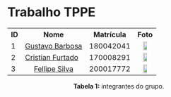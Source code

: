 # Trabalho TPPE


<table align='center'>
<tr>
    <th>ID</th>
    <th>Nome</th>
    <th>Matrícula</th>
    <th>Foto</th>
</tr>

<tr>
    <td>1</td>
    <td align='center'><a href = "https://github.com/brbsg">Gustavo Barbosa</a></td>
    <td>180042041</td>
    <td align='center'><img src="https://github.com/brbsg.png" width = 50%></t>
</tr>
<tr>
    <td>2</td>
    <td><a href = "https://github.com/csafurtado">Cristian Furtado</a></td>
    <td>170008291</td>
    <td align='center'><img src="https://github.com/csafurtado.png" width = 50%></t>
</tr>
<tr>
    <td>3</td>
    <td align='center'><a href = "https://github.com/fellipepcs">Fellipe Silva</a></td>
    <td>200017772</td>
    <td align='center'><img src="https://github.com/fellipepcs.png" width = 50%></t>
</tr>
</table>

<p align = "center">
  <strong>Tabela 1:</strong> integrantes do grupo.
</p>

<br></br>
